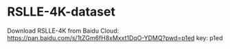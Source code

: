 # RSLLE-4K-dataset

Download RSLLE-4K from Baidu Cloud: https://pan.baidu.com/s/1tZGm6fH8xMxxt1DqO-YDMQ?pwd=p1ed key: p1ed
